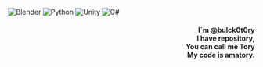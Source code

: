 ![Blender](https://img.shields.io/badge/blender-%23F5792A.svg?style=for-the-badge&logo=blender&logoColor=white)
![Python](https://img.shields.io/badge/python-3670A0?style=for-the-badge&logo=python&logoColor=ffdd54)
![Unity](https://img.shields.io/badge/unity-%23000000.svg?style=for-the-badge&logo=unity&logoColor=white)
![C#](https://img.shields.io/badge/c%23-%23239120.svg?style=for-the-badge&logo=c-sharp&logoColor=white)
<h4 align="right">I`m @bulck0t0ry<br>
I have repository,<br>
You can call me Tory<br>
My code is amatory.</h4>

<!---
bulck0t0ry/bulck0t0ry is a ✨ special ✨ repository because its `README.md` (this file) appears on your GitHub profile.
You can click the Preview link to take a look at your changes.
--->
